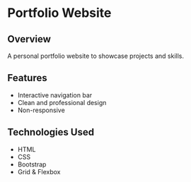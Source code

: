# Portfolio Website

## Overview
A personal portfolio website to showcase projects and skills.

## Features
- Interactive navigation bar  
- Clean and professional design  
- Non-responsive  

## Technologies Used
- HTML  
- CSS  
- Bootstrap  
- Grid & Flexbox  
